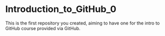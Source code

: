 # Introduction_to_GitHub_0
This is the first repository you created, aiming to have one for the intro to GitHub course provided via GitHub.
